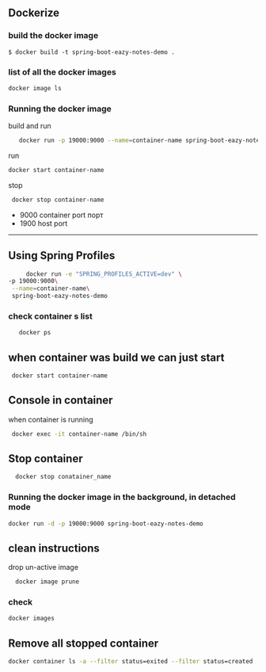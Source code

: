 
## Dockerize

### build the docker image
```
$ docker build -t spring-boot-eazy-notes-demo .
```

### list of all the docker images
 ```bash
 docker image ls
```

### Running the docker image
build and run 
```bash
   docker run -p 19000:9000 --name=container-name spring-boot-eazy-notes-demo 
```
run 
```bash
docker start container-name
```

stop 
```bash
 docker stop container-name
```
* 9000 container port  порт 
* 1900 host port
-----

##  Using Spring Profiles
```bash
     docker run -e "SPRING_PROFILES_ACTIVE=dev" \
-p 19000:9000\
 --name=container-name\
 spring-boot-eazy-notes-demo
```

### check container s list 
```bash
   docker ps
```

## when container was build we can just start 
```bash
 docker start container-name
```

## Console in container 
when container is running 
```bash
 docker exec -it container-name /bin/sh
```

## Stop container 
```bash
  docker stop conatainer_name
```

### Running the docker image in the background, in detached mode
```bash
docker run -d -p 19000:9000 spring-boot-eazy-notes-demo
```


## clean instructions 
drop un-active image
```bash 
  docker image prune
```
### check
 ```bash
 docker images
```
## Remove all stopped container
 ```bash
docker container ls -a --filter status=exited --filter status=created 
```


